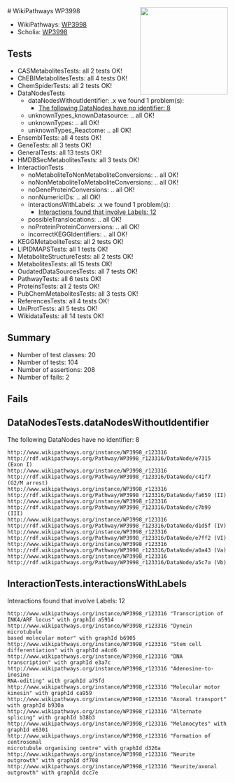 <img style="float: right; width: 200px" src="https://upload.wikimedia.org/wikipedia/commons/thumb/8/83/Wplogo_with_text_500.png/640px-Wplogo_with_text_500.png" />
# WikiPathways WP3998

* WikiPathways: [WP3998](https://new.wikipathways.org/pathways/WP3998)
* Scholia: [WP3998](https://scholia.toolforge.org/wikipathways/WP3998)
## Tests
* CASMetabolitesTests: all 2 tests OK!
* ChEBIMetabolitesTests: all 4 tests OK!
* ChemSpiderTests: all 2 tests OK!
* DataNodesTests
    * dataNodesWithoutIdentifier: .x we found 1 problem(s):
        * [The following DataNodes have no identifier: 8](#d2d32fa7)
    * unknownTypes_knownDatasource: .. all OK!
    * unknownTypes: .. all OK!
    * unknownTypes_Reactome: .. all OK!
* EnsemblTests: all 4 tests OK!
* GeneTests: all 3 tests OK!
* GeneralTests: all 13 tests OK!
* HMDBSecMetabolitesTests: all 3 tests OK!
* InteractionTests
    * noMetaboliteToNonMetaboliteConversions: .. all OK!
    * noNonMetaboliteToMetaboliteConversions: .. all OK!
    * noGeneProteinConversions: .. all OK!
    * nonNumericIDs: .. all OK!
    * interactionsWithLabels: .x we found 1 problem(s):
        * [Interactions found that involve Labels: 12](#fe97a8ba)
    * possibleTranslocations: .. all OK!
    * noProteinProteinConversions: .. all OK!
    * incorrectKEGGIdentifiers: .. all OK!
* KEGGMetaboliteTests: all 2 tests OK!
* LIPIDMAPSTests: all 1 tests OK!
* MetaboliteStructureTests: all 2 tests OK!
* MetabolitesTests: all 15 tests OK!
* OudatedDataSourcesTests: all 7 tests OK!
* PathwayTests: all 6 tests OK!
* ProteinsTests: all 2 tests OK!
* PubChemMetabolitesTests: all 3 tests OK!
* ReferencesTests: all 4 tests OK!
* UniProtTests: all 5 tests OK!
* WikidataTests: all 14 tests OK!


## Summary

* Number of test classes: 20
* Number of tests: 104
* Number of assertions: 208
* Number of fails: 2

## Fails

<a name="d2d32fa7" />

## DataNodesTests.dataNodesWithoutIdentifier

The following DataNodes have no identifier: 8
```
http://www.wikipathways.org/instance/WP3998_r123316 http://rdf.wikipathways.org/Pathway/WP3998_r123316/DataNode/e7315 (Exon I)
http://www.wikipathways.org/instance/WP3998_r123316 http://rdf.wikipathways.org/Pathway/WP3998_r123316/DataNode/c41f7 (G2/M arrest)
http://www.wikipathways.org/instance/WP3998_r123316 http://rdf.wikipathways.org/Pathway/WP3998_r123316/DataNode/fa659 (II)
http://www.wikipathways.org/instance/WP3998_r123316 http://rdf.wikipathways.org/Pathway/WP3998_r123316/DataNode/c7b99 (III)
http://www.wikipathways.org/instance/WP3998_r123316 http://rdf.wikipathways.org/Pathway/WP3998_r123316/DataNode/d1d5f (IV)
http://www.wikipathways.org/instance/WP3998_r123316 http://rdf.wikipathways.org/Pathway/WP3998_r123316/DataNode/e7ff2 (VI)
http://www.wikipathways.org/instance/WP3998_r123316 http://rdf.wikipathways.org/Pathway/WP3998_r123316/DataNode/a0a43 (Va)
http://www.wikipathways.org/instance/WP3998_r123316 http://rdf.wikipathways.org/Pathway/WP3998_r123316/DataNode/a5c7a (Vb)
```

<a name="fe97a8ba" />

## InteractionTests.interactionsWithLabels

Interactions found that involve Labels: 12
```
http://www.wikipathways.org/instance/WP3998_r123316 "Transcription of 
INK4/ARF locus" with graphId a5914
http://www.wikipathways.org/instance/WP3998_r123316 "Dynein microtubule 
based molecular motor" with graphId b6905
http://www.wikipathways.org/instance/WP3998_r123316 "Stem cell 
differentiation" with graphId a4cd6
http://www.wikipathways.org/instance/WP3998_r123316 "DNA transcription" with graphId e3a7c
http://www.wikipathways.org/instance/WP3998_r123316 "Adenosine-to-inosine
RNA-editing" with graphId a75fd
http://www.wikipathways.org/instance/WP3998_r123316 "Molecular motor 
kinesin" with graphId ca959
http://www.wikipathways.org/instance/WP3998_r123316 "Axonal transport" with graphId b930a
http://www.wikipathways.org/instance/WP3998_r123316 "Alternate splicing" with graphId b38b3
http://www.wikipathways.org/instance/WP3998_r123316 "Melanocytes" with graphId e6301
http://www.wikipathways.org/instance/WP3998_r123316 "Formation of centrosomal
microtubule organising centre" with graphId d326a
http://www.wikipathways.org/instance/WP3998_r123316 "Neurite outgrowth" with graphId df708
http://www.wikipathways.org/instance/WP3998_r123316 "Neurite/axonal 
outgrowth" with graphId dcc7e
```

